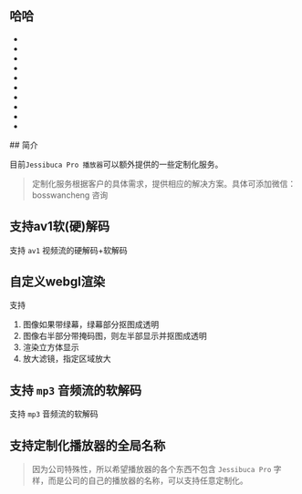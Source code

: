 ## 哈哈
-
-
-
-
-
-
-
-
-
-
<Rice/>
## 简介

目前`Jessibuca Pro 播放器`可以额外提供的一些定制化服务。

> 定制化服务根据客户的具体需求，提供相应的解决方案。具体可添加微信：bosswancheng 咨询

## 支持av1软(硬)解码

支持 `av1` 视频流的硬解码+软解码


## 自定义webgl渲染

支持
1. 图像如果带绿幕，绿幕部分抠图成透明
2. 图像右半部分带掩码图，则左半部显示并抠图成透明
3. 渲染立方体显示
4. 放大滤镜，指定区域放大


## 支持 `mp3` 音频流的软解码

支持 `mp3` 音频流的软解码


## 支持定制化播放器的全局名称

> 因为公司特殊性，所以希望播放器的各个东西不包含 `Jessibuca Pro` 字样，而是公司的自己的播放器的名称，可以支持任意定制化。
